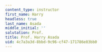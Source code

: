 ```yaml
---
content_type: instructor
first_name: Harry
headless: true
last_name: Asada
middle_initial: ''
salutation: Prof.
title: Prof. Harry Asada
uid: 4c7a3a3d-8bbd-9c96-cf47-171786e83bb0
---
```

